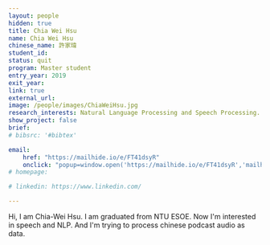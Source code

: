 ```yaml
---
layout: people
hidden: true
title: Chia Wei Hsu
name: Chia Wei Hsu
chinese_name: 許家瑋
student_id:
status: quit
program: Master student
entry_year: 2019
exit_year:
link: true
external_url:
image: /people/images/ChiaWeiHsu.jpg
research_interests: Natural Language Processing and Speech Processing.
show_project: false
brief:
# bibsrc: '#bibtex'

email:
    href: "https://mailhide.io/e/FT41dsyR"
    onclick: "popup=window.open('https://mailhide.io/e/FT41dsyR','mailhidepopup','width=580,height=635'); return false;"
# homepage:

# linkedin: https://www.linkedin.com/

---
```


Hi, I am Chia-Wei Hsu. I am graduated from NTU ESOE. Now I'm interested in speech and NLP. And I'm trying to process chinese podcast audio as data.
